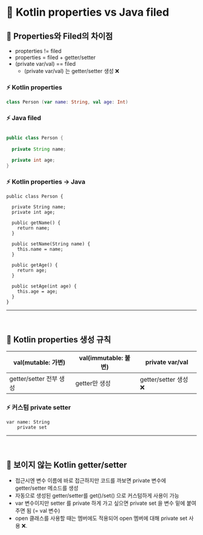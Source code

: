 # 📝 Kotlin properties vs Java filed

## 📌 Properties와 Filed의 차이점
- propterties != filed
- properties = filed + getter/setter
- (private var/val) == filed 
  - (private var/val) 는 getter/setter 생성 ❌
### ⚡️ Kotlin properties

```kotlin
class Person (var name: String, val age: Int)
```

### ⚡️ Java filed


```java

public class Person {
  
  private String name;

  private int age;
}
````

### ⚡️ Kotlin properties -> Java

```
public class Person {
  
  private String name;
  private int age;

  public getName() {
    return name;
  }

  public setName(String name) {
    this.name = name;
  }

  public getAge() {
    return age;
  }

  public setAge(int age) {
    this.age = age;
  }
}
```

---
<br>

## 📌 Kotlin properties 생성 규칙


|  val(mutable: 가변)      	| val(immutable: 불변) 	| private var/val      	|
|--------------------------	|----------------------	|----------------------	|
|  getter/setter 전부 생성 	| getter만 생성        	| getter/setter 생성 ❌ 	|

### ⚡️ 커스텀 private setter 
```
var name: String
    private set	
```

---
<br>

## 📌 보이지 않는 Kotlin getter/setter

* 접근시엔 변수 이름에 바로 접근하지만 코드를 까보면 private 변수에 getter/setter 메소드를 생성
* 자동으로 생성된 getter/setter를 get()/set() 으로 커스텀하게 사용이 가능
* var 변수이지만 setter 를 private 하게 가고 싶으면 private set 을 변수 밑에 붙여주면 됨 (= val 변수) 
* open 클래스를 사용할 때는 멤버에도 적용되어 open 멤버에 대해 private set 사용 ❌.
